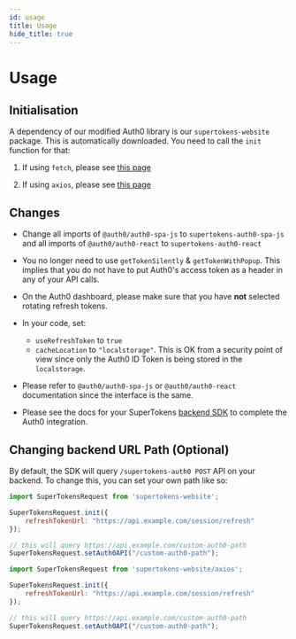 ```yaml
---
id: usage
title: Usage
hide_title: true
---
```


# Usage

## Initialisation
A dependency of our modified Auth0 library is our `supertokens-website` package. This is automatically downloaded. You need to call the `init` function for that:

1) If using `fetch`, please see [this page](/docs/website/fetch/init)

2) If using `axios`, please see [this page](/docs/website/axios/init)


## Changes
- Change all imports of `@auth0/auth0-spa-js` to `supertokens-auth0-spa-js` and all imports of `@auth0/auth0-react` to `supertokens-auth0-react`

- You no longer need to use `getTokenSilently` & `getTokenWithPopup`. This implies that you do not have to put Auth0's access token as a header in any of your API calls.

- On the Auth0 dashboard, please make sure that you have **not** selected rotating refresh tokens.

- In your code, set: 
    - `useRefreshToken` to `true`
    - `cacheLocation` to `"localstorage"`. This is OK from a security point of view since only the Auth0 ID Token is being stored in the `localstorage`.

- Please refer to `@auth0/auth0-spa-js` or `@auth0/auth0-react` documentation since the interface is the same.

- Please see the docs for your SuperTokens [backend SDK](/docs/community/2.5.X/backend-integration) to complete the Auth0 integration.


## Changing backend URL Path (Optional)
By default, the SDK will query `/supertokens-auth0 POST` API on your backend. To change this, you can set your own path like so:

<!--DOCUSAURUS_CODE_TABS-->
<!--Using fetch-->
```js
import SuperTokensRequest from 'supertokens-website';

SuperTokensRequest.init({
    refreshTokenUrl: "https://api.example.com/session/refresh"
});

// this will query https://api.example.com/custom-auth0-path
SuperTokensRequest.setAuth0API("/custom-auth0-path");
```
<!--Using axios-->
```js
import SuperTokensRequest from 'supertokens-website/axios';

SuperTokensRequest.init({
    refreshTokenUrl: "https://api.example.com/session/refresh"
});

// this will query https://api.example.com/custom-auth0-path
SuperTokensRequest.setAuth0API("/custom-auth0-path");
```
<!--END_DOCUSAURUS_CODE_TABS-->